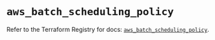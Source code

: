 # `aws_batch_scheduling_policy`

Refer to the Terraform Registry for docs: [`aws_batch_scheduling_policy`](https://registry.terraform.io/providers/hashicorp/aws/5.75.1/docs/resources/batch_scheduling_policy).
